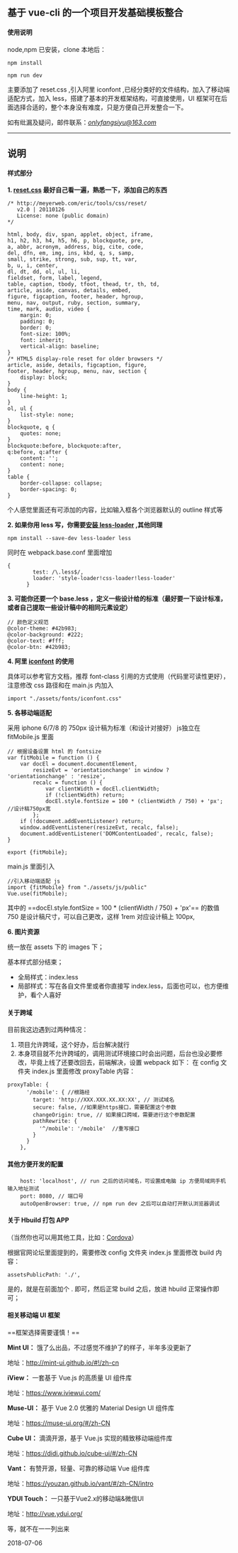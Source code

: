 ## 基于 vue-cli 的一个项目开发基础模板整合


#### 使用说明

node,npm 已安装，clone 本地后：


```
npm install

npm run dev

```
主要添加了 reset.css ,引入阿里 iconfont ,已经分类好的文件结构，加入了移动端适配方式，加入 less，搭建了基本的开发框架结构，可直接使用，UI 框架可在后面选择合适的，整个本身没有难度，只是方便自己开发整合一下。

如有纰漏及疑问，邮件联系：*onlyfangsiyu@163.com*

---

## 说明

#### 样式部分
**1. [reset.css](https://meyerweb.com/eric/tools/css/reset//) 最好自己看一遍，熟悉一下，添加自己的东西**
 
```
/* http://meyerweb.com/eric/tools/css/reset/ 
   v2.0 | 20110126
   License: none (public domain)
*/

html, body, div, span, applet, object, iframe,
h1, h2, h3, h4, h5, h6, p, blockquote, pre,
a, abbr, acronym, address, big, cite, code,
del, dfn, em, img, ins, kbd, q, s, samp,
small, strike, strong, sub, sup, tt, var,
b, u, i, center,
dl, dt, dd, ol, ul, li,
fieldset, form, label, legend,
table, caption, tbody, tfoot, thead, tr, th, td,
article, aside, canvas, details, embed, 
figure, figcaption, footer, header, hgroup, 
menu, nav, output, ruby, section, summary,
time, mark, audio, video {
	margin: 0;
	padding: 0;
	border: 0;
	font-size: 100%;
	font: inherit;
	vertical-align: baseline;
}
/* HTML5 display-role reset for older browsers */
article, aside, details, figcaption, figure, 
footer, header, hgroup, menu, nav, section {
	display: block;
}
body {
	line-height: 1;
}
ol, ul {
	list-style: none;
}
blockquote, q {
	quotes: none;
}
blockquote:before, blockquote:after,
q:before, q:after {
	content: '';
	content: none;
}
table {
	border-collapse: collapse;
	border-spacing: 0;
}
```
个人感觉里面还有可添加的内容，比如输入框各个浏览器默认的 outline 样式等

**2. 如果你用 less 写，你需要[安装 less-loader](https://note.youdao.com/) ,其他同理**
 
```
npm install --save-dev less-loader less
```
同时在 webpack.base.conf 里面增加

```
{
        test: /\.less$/,
        loader: 'style-loader!css-loader!less-loader'
      }
```

**3. 可能你还要一个 base.less ，定义一些设计给的标准（最好要一下设计标准，或者自己提取一些设计稿中的相同元素设定）**

```
// 颜色定义规范
@color-theme: #42b983;
@color-background: #222;
@color-text: #fff;
@color-btn: #42b983;
```

**4. 阿里 [iconfont](http://www.iconfont.cn/help/detail?spm=a313x.7781069.1998910419.15&helptype=code) 的使用**

具体可以参考官方文档，推荐 font-class 引用的方式使用（代码里可读性更好），注意修改 css 路径和在 main.js 内加入
```
import "./assets/fonts/iconfont.css"
```
**5. 各移动端适配**

采用 iphone 6/7/8 的 750px 设计稿为标准（和设计对接好）
js独立在 fitMobile.js 里面

```
// 根据设备设置 html 的 fontsize
var fitMobile = function () {
    var docEl = document.documentElement,
        resizeEvt = 'orientationchange' in window ? 'orientationchange' : 'resize',
        recalc = function () {
            var clientWidth = docEl.clientWidth;
            if (!clientWidth) return;
            docEl.style.fontSize = 100 * (clientWidth / 750) + 'px'; //设计稿750px宽
        };
    if (!document.addEventListener) return;
    window.addEventListener(resizeEvt, recalc, false);
    document.addEventListener('DOMContentLoaded', recalc, false);
}

export {fitMobile};
```
main.js 里面引入

```
//引入移动端适配 js
import {fitMobile} from "./assets/js/public"
Vue.use(fitMobile);
```

其中的 ==docEl.style.fontSize = 100 * (clientWidth / 750) + 'px'== 的数值 750 是设计稿尺寸，可以自己更改，这样 1rem 对应设计稿上 100px,

**6. 图片资源**

统一放在 assets 下的 images 下；

基本样式部分结束；

- 全局样式：index.less
- 局部样式：写在各自文件里或者你直接写 index.less，后面也可以，也方便维护，看个人喜好

#### 关于跨域

目前我这边遇到过两种情况：

1. 项目允许跨域，这个好办，后台解决就行
2. 本身项目就不允许跨域的，调用测试环境接口时会出问题，后台也没必要修改，毕竟上线了还要改回去，前端解决，设置 webpack 如下：
在 config 文件夹 index.js 里面修改 proxyTable 内容：

```
proxyTable: {
      '/mobile': { //根路经
        target: 'http://XXX.XXX.XX.XX:XX', // 测试域名
        secure: false, //如果是https接口，需要配置这个参数
        changeOrigin: true, // 如果接口跨域，需要进行这个参数配置
        pathRewrite: {
          '^/mobile': '/mobile'  //重写接口
        }
      }
    },
```

#### 其他方便开发的配置

```
    host: 'localhost', // run 之后的访问域名，可设置成电脑 ip 方便局域网手机输入地址测试
    port: 8080, // 端口号
    autoOpenBrowser: true, // npm run dev 之后可以自动打开默认浏览器调试
```

#### 关于 Hbuild 打包 APP

（当然你也可以用其他工具，比如：[Cordova](http://cordova.axuer.com/)）

根据官网论坛里面提到的，需要修改 config 文件夹 index.js 里面修改 build 内容：

```
assetsPublicPath: './',
```
是的，就是在前面加个 .  即可，然后正常 build 之后，放进 hbuild 正常操作即可；

#### 相关移动端 UI 框架

==框架选择需要谨慎！==

**Mint UI：**
饿了么出品，不过感觉不维护了的样子，半年多没更新了

地址：http://mint-ui.github.io/#!/zh-cn 

**iView：**
一套基于 Vue.js 的高质量 UI 组件库

地址：https://www.iviewui.com/

**Muse-UI：**
基于 Vue 2.0 优雅的 Material Design UI 组件库

地址：https://muse-ui.org/#/zh-CN

**Cube UI：**
滴滴开源，基于 Vue.js 实现的精致移动端组件库

地址：https://didi.github.io/cube-ui/#/zh-CN

**Vant：**
有赞开源，轻量、可靠的移动端 Vue 组件库

地址：https://youzan.github.io/vant/#/zh-CN/intro


**YDUI Touch：**
一只基于Vue2.x的移动端&微信UI

地址：http://vue.ydui.org/

等，就不在一一列出来

2018-07-06
